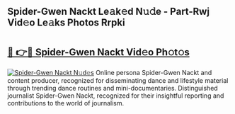 ## Spider-Gwen Nackt Le𝚊k𝚎d N𝚞𝚍e - Part-Rwj Vid𝚎o Le𝚊ks Photos Rrpki

# <h2><a href="http://fb943n.evod.top/?m=Spider-Gwen+Nackt">🔗 👉🔴 Spider-Gwen Nackt Vid𝚎o Ph𝚘t𝚘s</a></h2>

[![Spider-Gwen Nackt N𝚞d𝚎s](https://i.imgur.com/8V9OHl7.gif)](http://fb943n.evod.top/?m=Spider-Gwen+Nackt)
Online persona Spider-Gwen Nackt and content producer, recognized for disseminating dance and lifestyle material through trending dance routines and mini-documentaries. Distinguished journalist Spider-Gwen Nackt, recognized for their insightful reporting and contributions to the world of journalism. 

